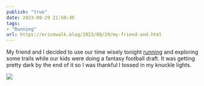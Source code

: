 ```yaml
---
publish: "true"
date: 2023-08-29 21:50:45
tags:
- "Running"
url: https://ericmwalk.blog/2023/08/29/my-friend-and.html
---
```

My friend and I decided to use our time wisely tonight [running](https://strava.com/activities/9746702105) and exploring some trails while our kids were doing a fantasy football draft. It was getting pretty dark by the end of it so I was thankful I tossed in my knuckle lights.

![](https://ericmwalk.blog/uploads/2023/45b36195f2.jpg)